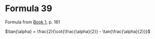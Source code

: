 # Formula 39

Formula from [Book 1](../../Buch1.md), p. 161

$\tan{\alpha} = \frac{2}{\cot{\frac{\alpha}{2}} - \tan{\frac{\alpha}{2}}}$
